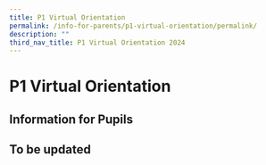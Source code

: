 ```yaml
---
title: P1 Virtual Orientation
permalink: /info-for-parents/p1-virtual-orientation/permalink/
description: ""
third_nav_title: P1 Virtual Orientation 2024
---
```

P1 Virtual Orientation
===========================




Information for Pupils
----------------------
To be updated 
----------